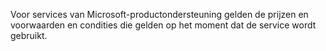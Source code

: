 Voor services van Microsoft-productondersteuning gelden de prijzen en voorwaarden en condities die gelden op het moment dat de service wordt gebruikt.

<!--HONumber=May16_HO1-->


